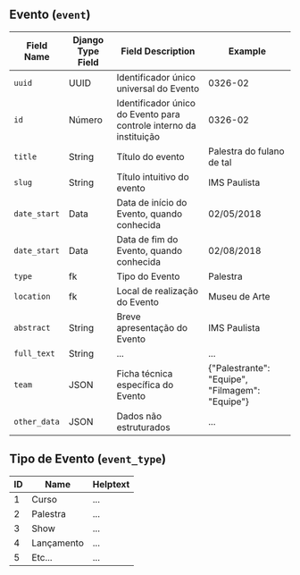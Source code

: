 ## Evento (`event`)

Field Name | Django Type Field  | Field Description  | Example
-----------|--------------------|--------------------|------------
`uuid`          | UUID    | Identificador único universal do Evento |  0326-02
`id`            | Número  | Identificador único do Evento para controle interno da instituição |  0326-02
`title`         | String  | Título do evento | Palestra do fulano de tal
`slug`          | String  | Título intuitivo do evento | IMS Paulista
`date_start`    | Data    | Data de início do Evento, quando conhecida | 02/05/2018
`date_start`    | Data    | Data de fim do Evento, quando conhecida  | 02/08/2018
`type`          | fk      | Tipo do Evento  | Palestra
`location`      | fk      | Local de realização do Evento  | Museu de Arte
`abstract`      | String  | Breve apresentação do Evento | IMS Paulista
`full_text`     | String  | ... | ...
`team`          | JSON    | Ficha técnica específica do Evento | {"Palestrante": "Equipe", "Filmagem": "Equipe"}
`other_data`    | JSON    | Dados não estruturados      | ...


## Tipo de Evento (`event_type`)

ID   | Name          | Helptext     |
-----|---------------|--------------|
1    | Curso         | ... |
2    | Palestra      | ... |
3    | Show          | ... |
4    | Lançamento    | ... |
5    | Etc...        | ... |
